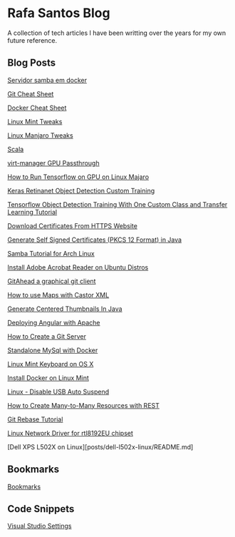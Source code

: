 Rafa Santos Blog
================

A collection of tech articles I have been writting over the years for my own future reference.


Blog Posts
----------

[Servidor samba em docker](posts/samba-from-docker/README.md)

[Git Cheat Sheet](posts/git-cheat-sheet/README.md)

[Docker Cheat Sheet](posts/docker-cheat-sheet/README.md)

[Linux Mint Tweaks](posts/linux-tweaks/README.md)

[Linux Manjaro Tweaks](posts/manjaro-tweaks/README.md)

[Scala](posts/scala/README.md)

[virt-manager GPU Passthrough](posts/virt-manager-passthrough)

[How to Run Tensorflow on GPU on Linux Majaro](posts/tensorflow-keras-gpu/README.md)

[Keras Retinanet Object Detection Custom Training](posts/keras-retinanet/README.md)

[Tensorflow Object Detection Training With One Custom Class and Transfer Learning Tutorial](posts/tensorflow1-training/README.md)

[Download Certificates From HTTPS Website](posts/downloading-certificates/README.md)

[Generate Self Signed Certificates (PKCS 12 Format) in Java](posts/generate-self-signed-certificates-in-java/README.md)

[Samba Tutorial for Arch Linux](posts/samba-tutorial/README.md)

[Install Adobe Acrobat Reader on Ubuntu Distros](posts/install-adobe-reader-on-ubuntu-based-distributions/README.md)

[GitAhead a graphical git client](posts/gitahead/README.md)

[How to use Maps with Castor XML](posts/how-to-use-maps-with-castor-xml/README.md)

[Generate Centered Thumbnails In Java](posts/generate-centered-thumbnails-in-java/README.md)

[Deploying Angular with Apache](posts/deploying-angular-with-apache/README.md)

[How to Create a Git Server](posts/how-to-create-a-git-server)

[Standalone MySql with Docker](posts/standalone-mysql-with-docker/README.md)

[Linux Mint Keyboard on OS X](posts/linux-mint-keyboard-on-osx/README.md)

[Install Docker on Linux Mint](posts/intall-docker-on-linux-mint/README.md)

[Linux - Disable USB Auto Suspend](posts/linux-disable-usb-auto-suspend/README.md)

[How to Create Many-to-Many Resources with REST](posts/how-to-create-many-to-many-resources-with-rest/README.md)

[Git Rebase Tutorial](posts/git-rebase-tutorial/README.md)

[Linux Network Driver for rtl8192EU chipset](posts/linux-driver-for-rtl8192EU/README.md)

[Dell XPS L502X on Linux][posts/dell-l502x-linux/README.md]


Bookmarks
---------
[Bookmarks](posts/bookmarks/README.md)


Code Snippets
-------------
[Visual Studio Settings](snippets/visual-studio-settings/README.md)
